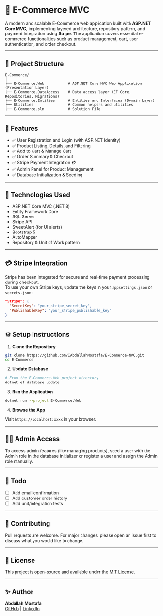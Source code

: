 # 🛒 E-Commerce MVC

A modern and scalable E-Commerce web application built with **ASP.NET Core MVC**, implementing layered architecture, repository pattern, and payment integration using **Stripe**. The application covers essential e-commerce functionalities such as product management, cart, user authentication, and order checkout.

---

## 📁 Project Structure

```
E-Commerce/
│
├── E-Commerce.Web           # ASP.NET Core MVC Web Application (Presentation Layer)
├── E-Commerce.DataAccess    # Data access layer (EF Core, Repositories, Migrations)
├── E-Commerce.Entities      # Entities and Interfaces (Domain Layer)
├── Utilities                # Common helpers and utilities
├── E-Commerce.sln           # Solution File
```

---

## 🚀 Features

- ✅ User Registration and Login (with ASP.NET Identity)
- ✅ Product Listing, Details, and Filtering
- ✅ Add to Cart & Manage Cart
- ✅ Order Summary & Checkout
- ✅ Stripe Payment Integration 💳
- ✅ Admin Panel for Product Management
- ✅ Database Initialization & Seeding


---

## 🔌 Technologies Used

- ASP.NET Core MVC (.NET 8)
- Entity Framework Core
- SQL Server
- Stripe API
- SweetAlert (for UI alerts)
- Bootstrap 5
- AutoMapper
- Repository & Unit of Work pattern

---

## 💳 Stripe Integration

Stripe has been integrated for secure and real-time payment processing during checkout.  
To use your own Stripe keys, update the keys in your `appsettings.json` or `secrets.json`:

```json
"Stripe": {
  "SecretKey": "your_stripe_secret_key",
  "PublishableKey": "your_stripe_publishable_key"
}
```

---

## ⚙️ Setup Instructions

1. **Clone the Repository**

```bash
git clone https://github.com/IAbdallahMostafa/E-Commerce-MVC.git
cd E-Commerce
```

2. **Update Database**

```bash
# From the E-Commerce.Web project directory
dotnet ef database update
```

3. **Run the Application**

```bash
dotnet run --project E-Commerce.Web
```

4. **Browse the App**

Visit `https://localhost:xxxx` in your browser.

---

## 👨‍💻 Admin Access

To access admin features (like managing products), seed a user with the Admin role in the database initializer or register a user and assign the Admin role manually.

---

## 📌 Todo

- [ ] Add email confirmation
- [ ] Add customer order history
- [ ] Add unit/integration tests

---

## 🤝 Contributing

Pull requests are welcome. For major changes, please open an issue first to discuss what you would like to change.

---

## 📄 License

This project is open-source and available under the [MIT License](LICENSE).

---

## ✨ Author

**Abdallah Mostafa**  
[GitHub](https://github.com/IAbdallahMostafa) | [LinkedIn](https://www.linkedin.com/in/Iabdallahmostafa/)

